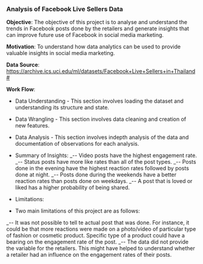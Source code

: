 
### Analysis of Facebook Live Sellers Data

__Objective__: The objective of this project is to analyse and understand the trends in Facebook posts done by the retailers and generate insights that can improve future use of Facebook in social media marketing.

__Motivation__: To understand how data analytics can be used to provide valuable insights in social media marketing.

__Data Source__: https://archive.ics.uci.edu/ml/datasets/Facebook+Live+Sellers+in+Thailand#

__Work Flow__:

- Data Understanding - This section involves loading the dataset and understanding its structure and state.
- Data Wrangling - This section involves data cleaning and creation of new features.
- Data Analysis - This section involves indepth analysis of the data and documentation of observations for each analysis.
- Summary of Insights: 
_-- Video posts have the highest engagement rate.
_-- Status posts have more like rates than all of the post types.
_-- Posts done in the evening have the highest reaction rates followed by posts done at night.
_-- Posts done during the weekends have a better reaction rates than posts done on weekdays.
_-- A post that is loved or liked has a higher probability of being shared.

- Limitations:
- Two main limitations of this project are as follows:

_-- It was not possible to tell te actual post that was done. For instance, it could be that more reactions were made on a photo/video of particular type of fashion or cosmetic product. Specific type of a product could have a bearing on the engagement rate of the post.
_-- The data did not provide the variable for the retailers. This might have helped to understand whether a retailer had an influence on the engagement rates of their posts.
